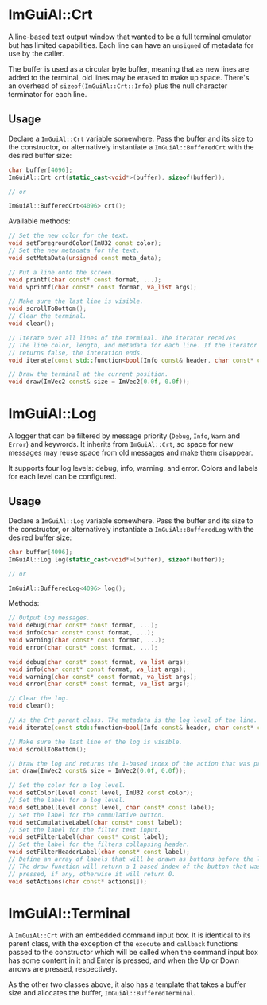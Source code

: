 # ImGuiAl::Crt

A line-based text output window that wanted to be a full terminal emulator but has limited capabilities. Each line can have an `unsigned` of metadata for use by the caller.

The buffer is used as a circular byte buffer, meaning that as new lines are added to the terminal, old lines may be erased to make up space. There's an overhead of `sizeof(ImGuiAl::Crt::Info)` plus the null character terminator for each line.

## Usage

Declare a `ImGuiAl::Crt` variable somewhere. Pass the buffer and its size to the constructor, or alternatively instantiate a `ImGuiAl::BufferedCrt` with the desired buffer size:

```cpp
char buffer[4096];
ImGuiAl::Crt crt(static_cast<void*>(buffer), sizeof(buffer));

// or

ImGuiAl::BufferedCrt<4096> crt();
```

Available methods:

```cpp
// Set the new color for the text.
void setForegroundColor(ImU32 const color);
// Set the new metadata for the text.
void setMetaData(unsigned const meta_data);

// Put a line onto the screen.
void printf(char const* const format, ...);
void vprintf(char const* const format, va_list args);

// Make sure the last line is visible.
void scrollToBottom();
// Clear the terminal.
void clear();

// Iterate over all lines of the terminal. The iterator receives
// The line color, length, and metadata for each line. If the iterator
// returns false, the interation ends.
void iterate(const std::function<bool(Info const& header, char const* const line)>& iterator) const;

// Draw the terminal at the current position.
void draw(ImVec2 const& size = ImVec2(0.0f, 0.0f));
```

# ImGuiAl::Log

A logger that can be filtered by message priority (`Debug`, `Info`, `Warn` and `Error`) and keywords. It inherits from `ImGuiAl::Crt`, so space for new messages may reuse space from old messages and make them disappear.

It supports four log levels: debug, info, warning, and error. Colors and labels for each level can be configured.

## Usage

Declare a `ImGuiAl::Log` variable somewhere. Pass the buffer and its size to the constructor, or alternatively instantiate a `ImGuiAl::BufferedLog` with the desired buffer size:

```cpp
char buffer[4096];
ImGuiAl::Log log(static_cast<void*>(buffer), sizeof(buffer));

// or

ImGuiAl::BufferedLog<4096> log();
```

Methods:

```cpp
// Output log messages.
void debug(char const* const format, ...);
void info(char const* const format, ...);
void warning(char const* const format, ...);
void error(char const* const format, ...);

void debug(char const* const format, va_list args);
void info(char const* const format, va_list args);
void warning(char const* const format, va_list args);
void error(char const* const format, va_list args);

// Clear the log.
void clear();

// As the Crt parent class. The metadata is the log level of the line.
void iterate(const std::function<bool(Info const& header, char const* const line)>& iterator);

// Make sure the last line of the log is visible.
void scrollToBottom();

// Draw the log and returns the 1-based index of the action that was pressed.
int draw(ImVec2 const& size = ImVec2(0.0f, 0.0f));

// Set the color for a log level.
void setColor(Level const level, ImU32 const color);
// Set the label for a log level.
void setLabel(Level const level, char const* const label);
// Set the label for the cummulative button.
void setCumulativeLabel(char const* const label);
// Set the label for the filter text input.
void setFilterLabel(char const* const label);
// Set the label for the filters collapsing header.
void setFilterHeaderLabel(char const* const label);
// Define an array of labels that will be drawn as buttons before the log.
// The draw function will return a 1-based index of the button that was
// pressed, if any, otherwise it will return 0.
void setActions(char const* actions[]);
```

# ImGuiAl::Terminal

A `ImGuiAl::Crt` with an embedded command input box. It is identical to its parent class, with the exception of the `execute` and `callback` functions passed to the constructor which will be called when the command input box has some content in it and Enter is pressed, and when the Up or Down arrows are pressed, respectively.

As the other two classes above, it also has a template that takes a buffer size and allocates the buffer, `ImGuiAl::BufferedTerminal`.
